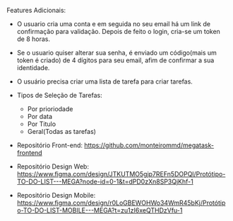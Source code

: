 Features Adicionais:

- O usuario cria uma conta e em seguida no seu email há um link de confirmação para validação. Depois de feito o login, cria-se um token de 8 horas.
  
- Se o usuario quiser alterar sua senha, é enviado um código(mais um token é criado) de 4 dígitos para seu email, afim de confirmar a sua identidade.
  
- O usuário precisa criar uma lista de tarefa para criar tarefas.
  
- Tipos de Seleção de Tarefas:
    - Por prioriodade
    - Por data
    - Por Titulo
    - Geral(Todas as tarefas)


  
- Repositório Front-end:  https://github.com/monteirommd/megatask-frontend 
- Repositório Design Web: https://www.figma.com/design/JTKUTMO5gjp7REFn5DOPQl/Protótipo-TO-DO-LIST---MEGA?node-id=0-1&t=dPD0zXn8SP3QjKhf-1 
- Repositório Design Mobile: https://www.figma.com/design/r0LoGBEWOHWo34WmR45bKj/Protótipo-TO-DO-LIST-MOBILE---MEGA?t=zu1zI6xeQTHDzVfu-1 
